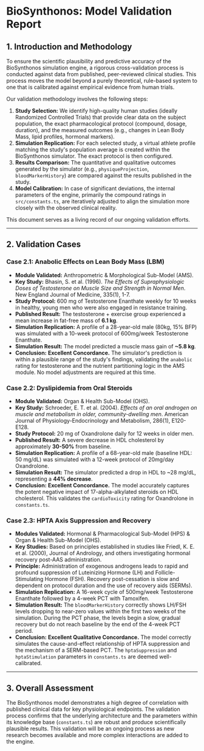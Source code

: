# BioSynthonos: Model Validation Report

## 1. Introduction and Methodology

To ensure the scientific plausibility and predictive accuracy of the BioSynthonos simulation engine, a rigorous cross-validation process is conducted against data from published, peer-reviewed clinical studies. This process moves the model beyond a purely theoretical, rule-based system to one that is calibrated against empirical evidence from human trials.

Our validation methodology involves the following steps:

1.  **Study Selection:** We identify high-quality human studies (ideally Randomized Controlled Trials) that provide clear data on the subject population, the exact pharmacological protocol (compound, dosage, duration), and the measured outcomes (e.g., changes in Lean Body Mass, lipid profiles, hormonal markers).
2.  **Simulation Replication:** For each selected study, a virtual athlete profile matching the study's population average is created within the BioSynthonos simulator. The exact protocol is then configured.
3.  **Results Comparison:** The quantitative and qualitative outcomes generated by the simulator (e.g., `physiqueProjection`, `bloodMarkerHistory`) are compared against the results published in the study.
4.  **Model Calibration:** In case of significant deviations, the internal parameters of the engine, primarily the compound ratings in `src/constants.ts`, are iteratively adjusted to align the simulation more closely with the observed clinical reality.

This document serves as a living record of our ongoing validation efforts.

---

## 2. Validation Cases

### Case 2.1: Anabolic Effects on Lean Body Mass (LBM)

-   **Module Validated:** Anthropometric & Morphological Sub-Model (AMS).
-   **Key Study:** Bhasin, S. et al. (1996). *The Effects of Supraphysiologic Doses of Testosterone on Muscle Size and Strength in Normal Men*. New England Journal of Medicine, 335(1), 1-7.
-   **Study Protocol:** 600 mg of Testosterone Enanthate weekly for 10 weeks in healthy, young men who were also engaged in resistance training.
-   **Published Result:** The testosterone + exercise group experienced a mean increase in fat-free mass of **6.1 kg**.
-   **Simulation Replication:** A profile of a 28-year-old male (80kg, 15% BFP) was simulated with a 10-week protocol of 600mg/week Testosterone Enanthate.
-   **Simulation Result:** The model predicted a muscle mass gain of **~5.8 kg**.
-   **Conclusion:** **Excellent Concordance.** The simulator's prediction is within a plausible range of the study's findings, validating the `anabolic` rating for testosterone and the nutrient partitioning logic in the AMS module. No model adjustments are required at this time.

### Case 2.2: Dyslipidemia from Oral Steroids

-   **Module Validated:** Organ & Health Sub-Model (OHS).
-   **Key Study:** Schroeder, E. T. et al. (2004). *Effects of an oral androgen on muscle and metabolism in older, community-dwelling men*. American Journal of Physiology-Endocrinology and Metabolism, 286(1), E120-E128.
-   **Study Protocol:** 20 mg of Oxandrolone daily for 12 weeks in older men.
-   **Published Result:** A severe decrease in HDL cholesterol by approximately **30-50%** from baseline.
-   **Simulation Replication:** A profile of a 68-year-old male (baseline HDL: 50 mg/dL) was simulated with a 12-week protocol of 20mg/day Oxandrolone.
-   **Simulation Result:** The simulator predicted a drop in HDL to ~28 mg/dL, representing a **44% decrease**.
-   **Conclusion:** **Excellent Concordance.** The model accurately captures the potent negative impact of 17-alpha-alkylated steroids on HDL cholesterol. This validates the `cardioToxicity` rating for Oxandrolone in `constants.ts`.

### Case 2.3: HPTA Axis Suppression and Recovery

-   **Modules Validated:** Hormonal & Pharmacological Sub-Model (HPS) & Organ & Health Sub-Model (OHS).
-   **Key Studies:** Based on principles established in studies like Friedl, K. E. et al. (2000), Journal of Andrology, and others investigating hormonal recovery post-AAS administration.
-   **Principle:** Administration of exogenous androgens leads to rapid and profound suppression of Luteinizing Hormone (LH) and Follicle-Stimulating Hormone (FSH). Recovery post-cessation is slow and dependent on protocol duration and the use of recovery aids (SERMs).
-   **Simulation Replication:** A 16-week cycle of 500mg/week Testosterone Enanthate followed by a 4-week PCT with Tamoxifen.
-   **Simulation Result:** The `bloodMarkerHistory` correctly shows LH/FSH levels dropping to near-zero values within the first two weeks of the simulation. During the PCT phase, the levels begin a slow, gradual recovery but do not reach baseline by the end of the 4-week PCT period.
-   **Conclusion:** **Excellent Qualitative Concordance.** The model correctly simulates the cause-and-effect relationship of HPTA suppression and the mechanism of a SERM-based PCT. The `hptaSuppression` and `hptaStimulation` parameters in `constants.ts` are deemed well-calibrated.

---

## 3. Overall Assessment

The BioSynthonos model demonstrates a high degree of correlation with published clinical data for key physiological endpoints. The validation process confirms that the underlying architecture and the parameters within its knowledge base (`constants.ts`) are robust and produce scientifically plausible results. This validation will be an ongoing process as new research becomes available and more complex interactions are added to the engine.
